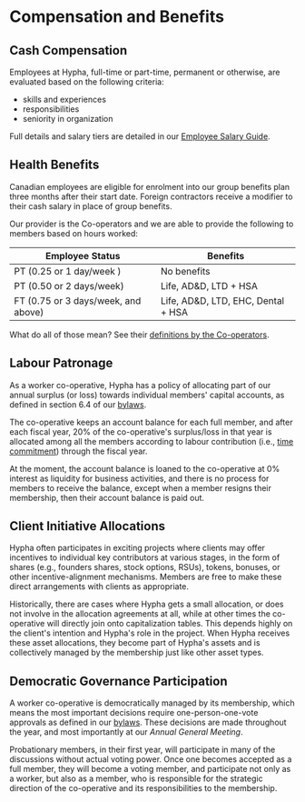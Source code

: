 # Compensation and Benefits

## Cash Compensation

Employees at Hypha, full-time or part-time, permanent or otherwise, are evaluated based on the following criteria:

* skills and experiences
* responsibilities
* seniority in organization

Full details and salary tiers are detailed in our [Employee Salary Guide](salary.md).

## Health Benefits

Canadian employees are eligible for enrolment into our group benefits plan three months after their start date. Foreign contractors receive a modifier to their cash salary in place of group benefits.

Our provider is the Co-operators and we are able to provide the following to members based on hours worked:

| Employee Status                     | Benefits                             |
|-------------------------------------|--------------------------------------|
| PT (0.25 or 1 day/week )            | No benefits                          | 
| PT (0.50 or 2 days/week)            | Life, AD&D, LTD + HSA                |
| FT (0.75 or 3 days/week, and above) | Life, AD&D, LTD, EHC, Dental + HSA   |

What do all of those mean? See their [definitions by the Co-operators](https://www.cooperators.ca/en/Group/group-benefits/product-services.aspx).

## Labour Patronage

As a worker co-operative, Hypha has a policy of allocating part of our annual surplus (or loss) towards individual members' capital accounts, as defined in section 6.4 of our [bylaws](bylaws.md).

The co-operative keeps an account balance for each full member, and after each fiscal year, 20% of the co-operative's surplus/loss in that year is allocated among all the members according to labour contribution (i.e., [time commitment](time-commitment.md)) through the fiscal year.

At the moment, the account balance is loaned to the co-operative at 0% interest as liquidity for business activities, and there is no process for members to receive the balance, except when a member resigns their membership, then their account balance is paid out.

## Client Initiative Allocations

Hypha often participates in exciting projects where clients may offer incentives to individual key contributors at various stages, in the form of shares (e.g., founders shares, stock options, RSUs), tokens, bonuses, or other incentive-alignment mechanisms. Members are free to make these direct arrangements with clients as appropriate.

Historically, there are cases where Hypha gets a small allocation, or does not involve in the allocation agreements at all, while at other times the co-operative will directly join onto capitalization tables. This depends highly on the client's intention and Hypha's role in the project. When Hypha receives these asset allocations, they become part of Hypha's assets and is collectively managed by the membership just like other asset types.

## Democratic Governance Participation

A worker co-operative is democratically managed by its membership, which means the most important decisions require one-person-one-vote approvals as defined in our [bylaws](bylaws.md). These decisions are made throughout the year, and most importantly at our *Annual General Meeting*.

Probationary members, in their first year, will participate in many of the discussions without actual voting power. Once one becomes accepted as a full member, they will become a voting member, and participate not only as a worker, but also as a member, who is responsible for the strategic direction of the co-operative and its responsibilities to the membership.